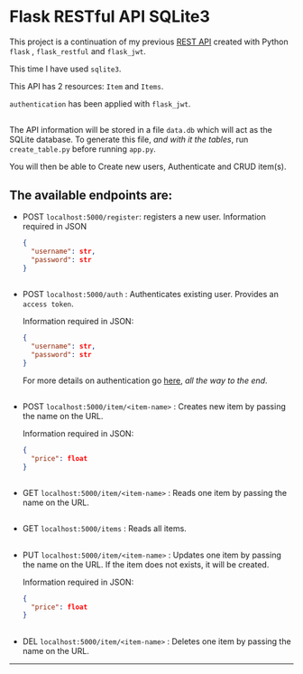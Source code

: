# Flask RESTful API SQLite3

This project is a continuation of my previous [REST API](https://github.com/NeryCaballero/REST-API-flask-RESTful) created with Python `flask` , `flask_restful` and `flask_jwt`.

This time I have used `sqlite3`.

This API has 2 resources: ```Item``` and ```Items```. 

`authentication` has been applied with `flask_jwt`.

## 

The API information will be stored in a file `data.db` which will act as the SQLite database.
To generate this file, *and with it the tables*, run `create_table.py` before running `app.py`.

You will then be able to Create new users, Authenticate and CRUD item(s).

## 

## The available endpoints are:

- POST `localhost:5000/register`: registers a new user. Information required in JSON 

  ```json
  { 
    "username": str, 
    "password": str 
  }
  ```

## 
  
- POST `localhost:5000/auth` : Authenticates existing user. Provides an `access token`. 
  
  Information required in JSON:
  
  ```json
  { 
    "username": str, 
    "password": str 
  }
  ```
  
  For more details on authentication go [here](https://github.com/NeryCaballero/REST-API-flask-RESTful/blob/main/flask_jwt.md), *all the way to the end*.

## 

- POST `localhost:5000/item/<item-name>` : Creates new item by passing the name on the URL.
  
  Information required in JSON: 

  ```json
  { 
    "price": float 
  }
  ```  

## 

- GET `localhost:5000/item/<item-name>` : Reads one item by passing the name on the URL.

## 

- GET `localhost:5000/items`  : Reads all items.

## 

- PUT `localhost:5000/item/<item-name>` : Updates one item by passing the name on the URL. If the item does not exists, it will be created. 
  
  Information required in JSON:
  
  ```json
  { 
    "price": float 
  }
  ```

## 

- DEL `localhost:5000/item/<item-name>` : Deletes one item by passing the name on the URL. 


<hr>
